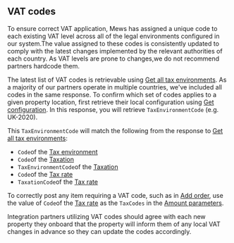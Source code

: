 ## VAT codes

To ensure correct VAT application, Mews has assigned a unique code to each existing VAT level across all of the legal
environments configured in our system.The value assigned to these codes is consistently updated to comply with the
latest changes implemented by the relevant
authorities of each country. As VAT levels are prone to changes,we do not recommend partners hardcode them.

The latest list of VAT codes is retrievable using [Get all tax
environments](operations/configuration.md#get-all-tax-environments). As a majority of our partners operate in multiple
countries, we've included all codes in the same response. To confirm which set of codes applies to a given property
location, first
retrieve their local configuration using [Get configuration](operations/configuration.md#get-configuration).
In this response, you will retrieve `TaxEnvironmentCode` (e.g. UK-2020).

This `TaxEnvironmentCode` will match the following from the response to [Get all tax
environments](operations/configuration.md#get-all-tax-environments):
* `Code`of the [Tax environment](operations/configuration.md#tax-environment)
* `Code`of the [Taxation](operations/configuration.md#taxation)
* `TaxEnvironmentCode`of the [Taxation](operations/configuration.md#taxation)
* `Code`of the [Tax rate](operations/configuration.md#tax-rate)
* `TaxationCode`of the [Tax rate](operations/configuration.md#tax-rate)

To correctly post any item requiring a VAT code, such as in [Add order](operations/services.md#add-order), use the value
of `Code`of the [Tax rate](operations/configuration.md#tax-rate) as the `TaxCodes` in the [Amount
parameters](operations/services.md#amount-parameters).

Integration partners utilizing VAT codes should agree with each new property they onboard that the property will inform
them of any local VAT changes in advance so they can update the codes accordingly.
